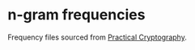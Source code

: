 # n-gram frequencies

Frequency files sourced from
[Practical Cryptography](http://practicalcryptography.com/cryptanalysis/letter-frequencies-various-languages/).
